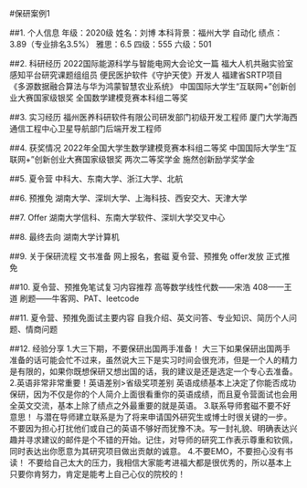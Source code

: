 #保研案例1

##1. 个人信息
年级：2020级
姓名：刘博
本科背景：福州大学 自动化
绩点：3.89（专业排名3.5%）
雅思：6.5
四级：555 
六级：501

##2. 科研经历
2022国际能源科学与智能电网大会论文一篇
福大人机共融实验室感知平台研究课题组组员
便民医护软件《守护天使》开发人
福建省SRTP项目《多源数据融合算法与华为鸿蒙智慧农业系统》
中国国际大学生“互联网+”创新创业大赛国家级银奖
全国数学建模竞赛本科组二等奖

##3. 实习经历
福州医养科研软件有限公司研发部门初级开发工程师
厦门大学海西通信工程中心卫星导航部门后端开发工程师

##4. 获奖情况
2022年全国大学生数学建模竞赛本科组二等奖
中国国际大学生“互联网+”创新创业大赛国家级银奖
两次二等奖学金
施然创新励学奖学金

##5. 夏令营
中科大、东南大学、浙江大学、北航

##6. 预推免
湖南大学、深圳大学、上海科技、西安交大、天津大学

##7. Offer
湖南大学信科、东南大学软件、深圳大学交叉中心

##8. 最终去向
湖南大学计算机

##9. 关于保研流程
文书准备
网上报名，套磁
夏令营、预推免
offer发放
正式推免


##10. 夏令营、预推免笔试复习内容推荐
高等数学线性代数——宋浩
408——王道
刷题——牛客网、PAT、leetcode

##11. 夏令营、预推免面试主要内容
自我介绍、英文问答、专业知识、简历个人问题、情商问题

##12. 经验分享
1.大三下期，不要保研出国两手准备！
大三下如果保研出国两手准备的话可能会忙不过来，虽然说大三下是实习时间会很充沛，但是一个人的精力是有限的，如果你既想保研又想出国的话，我的建议是还是选定一个专心去准备。
2.英语非常非常重要！英语差别>省级奖项差别
英语成绩基本上决定了你能否成功保研，因为不仅是你的个人简介上面很看重你的英语成绩，而且夏令营面试也会用全英文交流，基本上除了绩点之外最重要的就是英语。
3.联系导师套磁不要不好意思！
与潜在导师建立联系是为了将来申请国外研究生或博士时很关键的一步。不要因为担心打扰他们或自己的英语不够好而犹豫不决。写一封礼貌、明确表达兴趣并寻求建议的邮件是个不错的开始。记住，对导师的研究工作表示尊重和钦佩，同时表达出你愿意为其研究项目做出贡献的诚意。
4.不要EMO，不要担心没有书读！
不要给自己太大的压力，我相信大家能考进福大都是很优秀的，所以基本上只要你肯努力，肯定是能考上自己心仪的院校的！
